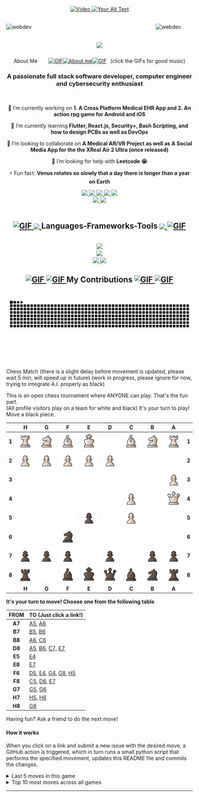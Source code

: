 <p align="center">
  <a href="https://www.youtube.com/watch?v=vpEIvRhW7NM">
    <img src="https://media4.giphy.com/media/v1.Y2lkPTc5MGI3NjExMWtlcmVnMXNic3hoMjNmN2hqbjYzbnNubThwODc0ZzdseHhoaTg3aiZlcD12MV9pbnRlcm5hbF9naWZfYnlfaWQmY3Q9Zw/6v8Eh5MHAl7WP9A78Z/giphy.gif" alt="Video" height="250px">
  </a>
  <a href="https://www.youtube.com/watch?v=vRbjpzdHqCw">
    <img src="https://i.imgur.com/0vgmLsY.gif" alt="Your Alt Text" height="250px" width="250px"> 
  </a>
</p>

<!--img align="right" src="https://visitor-badge.laobi.icu/badge?page_id=BengalPirate.BengalPirate" /-->

<!-- <img align="right" src="https://komarev.com/ghpvc/?username=BengalPirate&label=Edgerunners&color=0e75b6&style=flat" alt=BengalPirate/> -->
<br>
<a href="https://www.youtube.com/watch?v=elrjj7pWEIo">
  <img src="https://media2.giphy.com/media/v1.Y2lkPTc5MGI3NjExOW1tOWJhd3k5cGl5dHB2aHE3dTVxdXhsZmI3aTd6enM4b3pvODN6MCZlcD12MV9pbnRlcm5hbF9naWZfYnlfaWQmY3Q9cw/12Qzy9HV97y3vcPnhE/giphy.gif" align="left" alt="webdev" width="100">
</a>
<a href="https://www.youtube.com/watch?v=VJA43ZH4-Ak">
  <img src="https://media1.giphy.com/media/v1.Y2lkPTc5MGI3NjExb2pwaDBna2pwZTA5dTFvMW5pdHQwM3NmanhrdjVvbjVxZzhib295YyZlcD12MV9pbnRlcm5hbF9naWZfYnlfaWQmY3Q9Zw/lNLPKnfJU5YWz1pO0v/giphy.gif" align="right" alt="webdev" width="100">
</a>

<!--<img align="right" src="Bladerunner.jpg" alt="Bladerunner Image" width="50" height="50">-->

<h1 align="center">
  <a href="https://www.youtube.com/watch?v=1JNmz17gnMw&list=RDWK2R6RNwHDY&index=2">
    <img src="https://readme-typing-svg.herokuapp.com/?font=Righteous&size=35&center=true&vCenter=true&width=500&height=70&duration=4000&lines=Hello+Friend+👋;" />
  </a>
</h1>

<div align="center" style="display: flex; align-items: center; justify-content: center;">
  <div style="margin-right: 30px;">About Me</div>
    <a href="https://www.youtube.com/watch?v=CmwRQqJsegw&list=PLF42D0352FB78B009&index=5">
      <img src="https://media0.giphy.com/media/v1.Y2lkPTc5MGI3NjExa2FxcHhrbjhhczQ2N21oMzVlNXlpZGY4bzZqOWgzbWticmQ4dmJsaiZlcD12MV9pbnRlcm5hbF9naWZfYnlfaWQmY3Q9Zw/AOSwwqVjNZlDO/giphy.gif" alt="GIF" style="width: 60px; height: 60px;">
    </a>
    <a href="https://www.youtube.com/watch?v=WeRQ_Essido">
      <img src="https://github.com/7oSkaaa/7oSkaaa/blob/main/Images/about_me.gif?raw=true" width="50px" alt="About me">
    </a>
    <a href="https://www.youtube.com/watch?v=hvzI_z65Xfs">
      <img src="https://media0.giphy.com/media/v1.Y2lkPTc5MGI3NjExa2FxcHhrbjhhczQ2N21oMzVlNXlpZGY4bzZqOWgzbWticmQ4dmJsaiZlcD12MV9pbnRlcm5hbF9naWZfYnlfaWQmY3Q9Zw/AOSwwqVjNZlDO/giphy.gif" alt="GIF" style="width: 60px; height: 60px;">
    </a>
  <div style="margin-left: 10px;">(click the GIFs for good music)</div>
</div>



<h3 align="center">A passionate full stack software developer, computer engineer and cybersecurity enthusiast</h3>

<br/>

<div align="center">

 🔭 I’m currently working on **1. A Cross Platform Medical EHR App and 2. An action rpg game for Android and iOS**
 
 🌱 I’m currently learning **Flutter, React.js, Security+, Bash Scripting, and how to design PCBs as well as DevOps**
 
 👯 I’m looking to collaborate on **A Medical AR/VR Project as well as A Social Media App for the the XReal Air 2 Ultra (once released)**
 
 🤔 I’m looking for help with **Leetcode 😭**
  <!-- -- 💬 Ask me about ...              - 📫 How to reach me: ... - 😄 Pronouns: **he/him** -->
 ⚡ Fun fact: **Venus rotates so slowly that a day there is longer than a year on Earth**

</div>

<div align="center">
  <a href="mailto:BengalPirate@proton.me">
    <img src="https://img.shields.io/badge/Protonmail-6C4AFE?style=for-the-badge&logo=protonmail&logoColor=white"/>
  </a>
  <!--<a href="https://www.linkedin.com/in/brandon-newton-519607251/">
    <img src="https://img.shields.io/badge/LinkedIn-0077B5?style=for-the-badge&logo=linkedin&logoColor=white" />
  </a>-->
  <a href="https://gitlab.com/BengalPirate">
    <img src="https://img.shields.io/badge/Gitlab-E14328?style=for-the-badge&logo=gitlab&logoColor=FF9E1B"/>
  </a>
  <a href="https://bitbucket.org/bengalpirate/workspace/overview/">
    <img src="https://img.shields.io/badge/Bitbucket-0052CC?style=for-the-badge&logo=bitbucket&logoColor=5298FB"/>
  </a>
   <a href="https://stackoverflow.com/users/22466566/bengalpirate">
    <img src="https://img.shields.io/badge/stack_overflow-BFBDBB?style=for-the-badge&logo=stackoverflow&logoColor=F48425"/>
  </a>
  <a href="https://www.flux.ai/bengalpirate">
    <img src="https://img.shields.io/badge/Flux.AI-34544C?style=for-the-badge&logo=amazonec2&logoColor=1CFAC2"/>
  </a>
</div>
<div align="center">
  <a href="https://leetcode.com/BengalPirate/">
    <img src="https://img.shields.io/badge/LeetCode-BFBDBB?style=for-the-badge&logo=leetcode&logoColor=FFA116"/>
  </a>
  <a href="https://www.codewars.com/users/BengalPirate">
    <img src="https://img.shields.io/badge/CodeWars-B1361E?style=for-the-badge&logo=codewars&logoColor=FFFFFF"/>
  </a>
</div>

<br/>

<h2 align="center">
  <a href="https://www.youtube.com/watch?v=xKISdd2mKzU"><img src="https://media2.giphy.com/media/v1.Y2lkPTc5MGI3NjExaGZ1N29wZ2JtYWZsN3Q0ZWYxdHlwaTFueTA2c3dkdGF0MWJkdTVtcCZlcD12MV9pbnRlcm5hbF9naWZfYnlfaWQmY3Q9Zw/xebOoxouppcGs/giphy.gif" alt="GIF" style="width: 80px; height: 80px;"> </a>
  <a href ="https://www.youtube.com/watch?v=8nW4jypamrA"><img src="https://github.com/7oSkaaa/7oSkaaa/blob/main/Images/Statistics.gif?raw=true" width="50px" style="vertical-align:middle;"> </a>
  Languages-Frameworks-Tools 
  <a href ="https://www.youtube.com/watch?v=51iquRYKPbs"><img src="https://github.com/7oSkaaa/7oSkaaa/blob/main/Images/Statistics.gif?raw=true" width="50px" style="vertical-align:middle;"> </a>
  <a href="https://www.youtube.com/watch?v=z0EY-vQXRwc"><img src ="https://media4.giphy.com/media/v1.Y2lkPTc5MGI3NjExYTlvN29mNWdlYmY1eDR5Z3hoMWtybTdlNHdrZmJqaDd3ZXQ4MTY2ZCZlcD12MV9pbnRlcm5hbF9naWZfYnlfaWQmY3Q9Zw/XTAqdwCL2oEus/giphy.gif" alt="GIF" style="width: 80px; height: 80px;"></a>
</h2>

<br/>
<div align="center">
  <a href="https://skillicons.dev">
    <img src="https://skillicons.dev/icons?i=git,py,cpp,java,c,html,css,javascript,kotlin,swift,dart"/><br>
    <img src="https://skillicons.dev/icons?i=figma,vscode,androidstudio,vim,bash,powershell,flutter,fortran,r"/><br>
    <img src="https://skillicons.dev/icons?i=matlab,react,replit,raspberrypi,tensorflow,arduino,docker"/>
    <img src="https://skillicons.dev/icons?i=godot,unity,unreal,ai,linux"/>
    <!-- <img src="https://skillicons.dev/icons?i=angular,aws,azure,blender,bsd,firebase,mongodb,go,gtk,haskell,jquery,mysql,node.js,php,postgres,rails,ruby,rust,sass,ts,"/>-->
  </a>
</div>

<div align="center">
  <h2> <a href="https://www.youtube.com/watch?v=_OiQYA1l9c4"><img src="https://media2.giphy.com/media/v1.Y2lkPTc5MGI3NjExYTJoanh0Y2g0aXJrdnoxeHpnaG10b2o2cXZjamRmN3p0MXRodXA2bSZlcD12MV9pbnRlcm5hbF9naWZfYnlfaWQmY3Q9Zw/26uf7ScTyyojrKIqA/giphy.gif" alt="GIF" style="width: 40px; height: 40px;"> </a> <a href="https://www.youtube.com/watch?v=SLEnDqdqAsc"><img src="https://media1.giphy.com/media/v1.Y2lkPTc5MGI3NjExMjh1YnllcHA2a3Y5bTgwZTRpZGJqMGNqMDA4cTBsbGxuaWU4cXRtcyZlcD12MV9pbnRlcm5hbF9naWZfYnlfaWQmY3Q9Zw/3oKIPlCroSFHV8uoko/giphy.gif" alt="GIF" style="width: 40px; height: 40px;"> </a> My Contributions <a href="https://www.youtube.com/watch?v=iKBCVZqqooY"><img src="https://media1.giphy.com/media/v1.Y2lkPTc5MGI3NjExMjh1YnllcHA2a3Y5bTgwZTRpZGJqMGNqMDA4cTBsbGxuaWU4cXRtcyZlcD12MV9pbnRlcm5hbF9naWZfYnlfaWQmY3Q9Zw/3oKIPlCroSFHV8uoko/giphy.gif" alt="GIF" style="width: 40px; height: 40px;"> <a href="https://www.youtube.com/watch?v=BXqblYbUAeI"> <img src="https://media2.giphy.com/media/v1.Y2lkPTc5MGI3NjExYTJoanh0Y2g0aXJrdnoxeHpnaG10b2o2cXZjamRmN3p0MXRodXA2bSZlcD12MV9pbnRlcm5hbF9naWZfYnlfaWQmY3Q9Zw/26uf7ScTyyojrKIqA/giphy.gif" alt="GIF" style="width: 40px; height: 40px;"> </a> </h2>
  <br>
  <a href= "https://www.youtube.com/watch?v=B7PnQBn5k_E">  
    <img alt="snake eating my contributions" src="https://raw.githubusercontent.com/BengalPirate/BengalPirate/output/github-contribution-grid-snake.svg"/>
  </a>

  <br/><br/><br/>
</div>

Chess Match 
(there is a slight delay before movement is updated, please wait 5 min, will speed up in future)
(work in progress, please ignore for now, trying to integrate A.I. properly as black)

This is an open chess tournament where ANYONE can play. That's the fun part.  
(All profile visitors play on a team for white and black)
It's your turn to play! Move a <!-- BEGIN TURN -->black<!-- END TURN --> piece.

<!-- BEGIN CHESS BOARD -->
|   | H | G | F | E | D | C | B | A |   |
|---|:-:|:-:|:-:|:-:|:-:|:-:|:-:|:-:|:-:|
| **1** | <img src="img/white/rook.svg" width=50px> | <img src="img/white/knight.svg" width=50px> | <img src="img/white/bishop.svg" width=50px> | <img src="img/white/king.svg" width=50px> | <img src="img/blank.png" width=50px> | <img src="img/white/bishop.svg" width=50px> | <img src="img/white/knight.svg" width=50px> | <img src="img/white/rook.svg" width=50px> | **1** |
| **2** | <img src="img/white/pawn.svg" width=50px> | <img src="img/white/pawn.svg" width=50px> | <img src="img/white/pawn.svg" width=50px> | <img src="img/white/pawn.svg" width=50px> | <img src="img/white/pawn.svg" width=50px> | <img src="img/blank.png" width=50px> | <img src="img/blank.png" width=50px> | <img src="img/blank.png" width=50px> | **2** |
| **3** | <img src="img/blank.png" width=50px> | <img src="img/blank.png" width=50px> | <img src="img/blank.png" width=50px> | <img src="img/blank.png" width=50px> | <img src="img/blank.png" width=50px> | <img src="img/blank.png" width=50px> | <img src="img/blank.png" width=50px> | <img src="img/white/pawn.svg" width=50px> | **3** |
| **4** | <img src="img/blank.png" width=50px> | <img src="img/blank.png" width=50px> | <img src="img/blank.png" width=50px> | <img src="img/blank.png" width=50px> | <img src="img/blank.png" width=50px> | <img src="img/white/pawn.svg" width=50px> | <img src="img/blank.png" width=50px> | <img src="img/white/queen.svg" width=50px> | **4** |
| **5** | <img src="img/blank.png" width=50px> | <img src="img/blank.png" width=50px> | <img src="img/blank.png" width=50px> | <img src="img/black/pawn.svg" width=50px> | <img src="img/blank.png" width=50px> | <img src="img/white/pawn.svg" width=50px> | <img src="img/blank.png" width=50px> | <img src="img/blank.png" width=50px> | **5** |
| **6** | <img src="img/blank.png" width=50px> | <img src="img/blank.png" width=50px> | <img src="img/black/knight.svg" width=50px> | <img src="img/blank.png" width=50px> | <img src="img/blank.png" width=50px> | <img src="img/blank.png" width=50px> | <img src="img/blank.png" width=50px> | <img src="img/blank.png" width=50px> | **6** |
| **7** | <img src="img/black/pawn.svg" width=50px> | <img src="img/black/pawn.svg" width=50px> | <img src="img/black/pawn.svg" width=50px> | <img src="img/blank.png" width=50px> | <img src="img/black/pawn.svg" width=50px> | <img src="img/blank.png" width=50px> | <img src="img/black/pawn.svg" width=50px> | <img src="img/black/pawn.svg" width=50px> | **7** |
| **8** | <img src="img/black/rook.svg" width=50px> | <img src="img/blank.png" width=50px> | <img src="img/black/bishop.svg" width=50px> | <img src="img/black/king.svg" width=50px> | <img src="img/black/queen.svg" width=50px> | <img src="img/black/bishop.svg" width=50px> | <img src="img/black/knight.svg" width=50px> | <img src="img/black/rook.svg" width=50px> | **8** |
|   | **H** | **G** | **F** | **E** | **D** | **C** | **B** | **A** |   |
<!-- END CHESS BOARD -->

**It's your turn to move! Choose one from the following table**
<!-- BEGIN MOVES LIST -->
|  FROM  | TO (Just click a link!) |
| :----: | :---------------------- |
| **A7** | [A5](https://github.com/BengalPirate/BengalPirate/issues/new?body=Please+do+not+change+the+title.+Just+click+%22Submit+new+issue%22.+You+don%27t+need+to+do+anything+else+%3AD&title=Chess%3A+Move+A7+to+A5), [A6](https://github.com/BengalPirate/BengalPirate/issues/new?body=Please+do+not+change+the+title.+Just+click+%22Submit+new+issue%22.+You+don%27t+need+to+do+anything+else+%3AD&title=Chess%3A+Move+A7+to+A6) |
| **B7** | [B5](https://github.com/BengalPirate/BengalPirate/issues/new?body=Please+do+not+change+the+title.+Just+click+%22Submit+new+issue%22.+You+don%27t+need+to+do+anything+else+%3AD&title=Chess%3A+Move+B7+to+B5), [B6](https://github.com/BengalPirate/BengalPirate/issues/new?body=Please+do+not+change+the+title.+Just+click+%22Submit+new+issue%22.+You+don%27t+need+to+do+anything+else+%3AD&title=Chess%3A+Move+B7+to+B6) |
| **B8** | [A6](https://github.com/BengalPirate/BengalPirate/issues/new?body=Please+do+not+change+the+title.+Just+click+%22Submit+new+issue%22.+You+don%27t+need+to+do+anything+else+%3AD&title=Chess%3A+Move+B8+to+A6), [C6](https://github.com/BengalPirate/BengalPirate/issues/new?body=Please+do+not+change+the+title.+Just+click+%22Submit+new+issue%22.+You+don%27t+need+to+do+anything+else+%3AD&title=Chess%3A+Move+B8+to+C6) |
| **D8** | [A5](https://github.com/BengalPirate/BengalPirate/issues/new?body=Please+do+not+change+the+title.+Just+click+%22Submit+new+issue%22.+You+don%27t+need+to+do+anything+else+%3AD&title=Chess%3A+Move+D8+to+A5), [B6](https://github.com/BengalPirate/BengalPirate/issues/new?body=Please+do+not+change+the+title.+Just+click+%22Submit+new+issue%22.+You+don%27t+need+to+do+anything+else+%3AD&title=Chess%3A+Move+D8+to+B6), [C7](https://github.com/BengalPirate/BengalPirate/issues/new?body=Please+do+not+change+the+title.+Just+click+%22Submit+new+issue%22.+You+don%27t+need+to+do+anything+else+%3AD&title=Chess%3A+Move+D8+to+C7), [E7](https://github.com/BengalPirate/BengalPirate/issues/new?body=Please+do+not+change+the+title.+Just+click+%22Submit+new+issue%22.+You+don%27t+need+to+do+anything+else+%3AD&title=Chess%3A+Move+D8+to+E7) |
| **E5** | [E4](https://github.com/BengalPirate/BengalPirate/issues/new?body=Please+do+not+change+the+title.+Just+click+%22Submit+new+issue%22.+You+don%27t+need+to+do+anything+else+%3AD&title=Chess%3A+Move+E5+to+E4) |
| **E8** | [E7](https://github.com/BengalPirate/BengalPirate/issues/new?body=Please+do+not+change+the+title.+Just+click+%22Submit+new+issue%22.+You+don%27t+need+to+do+anything+else+%3AD&title=Chess%3A+Move+E8+to+E7) |
| **F6** | [D5](https://github.com/BengalPirate/BengalPirate/issues/new?body=Please+do+not+change+the+title.+Just+click+%22Submit+new+issue%22.+You+don%27t+need+to+do+anything+else+%3AD&title=Chess%3A+Move+F6+to+D5), [E4](https://github.com/BengalPirate/BengalPirate/issues/new?body=Please+do+not+change+the+title.+Just+click+%22Submit+new+issue%22.+You+don%27t+need+to+do+anything+else+%3AD&title=Chess%3A+Move+F6+to+E4), [G4](https://github.com/BengalPirate/BengalPirate/issues/new?body=Please+do+not+change+the+title.+Just+click+%22Submit+new+issue%22.+You+don%27t+need+to+do+anything+else+%3AD&title=Chess%3A+Move+F6+to+G4), [G8](https://github.com/BengalPirate/BengalPirate/issues/new?body=Please+do+not+change+the+title.+Just+click+%22Submit+new+issue%22.+You+don%27t+need+to+do+anything+else+%3AD&title=Chess%3A+Move+F6+to+G8), [H5](https://github.com/BengalPirate/BengalPirate/issues/new?body=Please+do+not+change+the+title.+Just+click+%22Submit+new+issue%22.+You+don%27t+need+to+do+anything+else+%3AD&title=Chess%3A+Move+F6+to+H5) |
| **F8** | [C5](https://github.com/BengalPirate/BengalPirate/issues/new?body=Please+do+not+change+the+title.+Just+click+%22Submit+new+issue%22.+You+don%27t+need+to+do+anything+else+%3AD&title=Chess%3A+Move+F8+to+C5), [D6](https://github.com/BengalPirate/BengalPirate/issues/new?body=Please+do+not+change+the+title.+Just+click+%22Submit+new+issue%22.+You+don%27t+need+to+do+anything+else+%3AD&title=Chess%3A+Move+F8+to+D6), [E7](https://github.com/BengalPirate/BengalPirate/issues/new?body=Please+do+not+change+the+title.+Just+click+%22Submit+new+issue%22.+You+don%27t+need+to+do+anything+else+%3AD&title=Chess%3A+Move+F8+to+E7) |
| **G7** | [G5](https://github.com/BengalPirate/BengalPirate/issues/new?body=Please+do+not+change+the+title.+Just+click+%22Submit+new+issue%22.+You+don%27t+need+to+do+anything+else+%3AD&title=Chess%3A+Move+G7+to+G5), [G6](https://github.com/BengalPirate/BengalPirate/issues/new?body=Please+do+not+change+the+title.+Just+click+%22Submit+new+issue%22.+You+don%27t+need+to+do+anything+else+%3AD&title=Chess%3A+Move+G7+to+G6) |
| **H7** | [H5](https://github.com/BengalPirate/BengalPirate/issues/new?body=Please+do+not+change+the+title.+Just+click+%22Submit+new+issue%22.+You+don%27t+need+to+do+anything+else+%3AD&title=Chess%3A+Move+H7+to+H5), [H6](https://github.com/BengalPirate/BengalPirate/issues/new?body=Please+do+not+change+the+title.+Just+click+%22Submit+new+issue%22.+You+don%27t+need+to+do+anything+else+%3AD&title=Chess%3A+Move+H7+to+H6) |
| **H8** | [G8](https://github.com/BengalPirate/BengalPirate/issues/new?body=Please+do+not+change+the+title.+Just+click+%22Submit+new+issue%22.+You+don%27t+need+to+do+anything+else+%3AD&title=Chess%3A+Move+H8+to+G8) |
<!-- END MOVES LIST -->

Having fun? Ask a friend to do the next move!

#### How it works

When you click on a link and submit a new issue with the desired move, a GitHub action is triggered, which in turn runs a small python script that performs the specified movement, updates this README file and commits the changes.

<details>
  <summary>Last 5 moves in this game</summary>
<!-- BEGIN LAST MOVES -->

| Move | Author |
| :--: | :----- |
| `B4` to `C5` | [ @49isthebest](https://github.com/49isthebest) |
| `E7` to `E5` | [ @Svaarich](https://github.com/Svaarich) |
| `D1` to `A4` | [ @ShalmonAnandas](https://github.com/ShalmonAnandas) |
| `C6` to `C5` | [ @UTkbxRME7c9C](https://github.com/UTkbxRME7c9C) |
| `C2` to `C4` | [ @slflores0911](https://github.com/slflores0911) |

<!-- END LAST MOVES -->
</details>

<details>
  <summary>Top 10 most moves across all games</summary>
<!-- BEGIN TOP MOVES -->

| Total moves |  User  |
| :---------: | :----- |
| 2 | [@BengalPirate](https://github.com/BengalPirate) |
| 1 | [@IamTemmy](https://github.com/IamTemmy) |
| 1 | [@devinscott25](https://github.com/devinscott25) |
| 1 | [@zylim1128](https://github.com/zylim1128) |
| 1 | [@slflores0911](https://github.com/slflores0911) |
| 1 | [@UTkbxRME7c9C](https://github.com/UTkbxRME7c9C) |
| 1 | [@ShalmonAnandas](https://github.com/ShalmonAnandas) |
| 1 | [@Svaarich](https://github.com/Svaarich) |
| 1 | [@49isthebest](https://github.com/49isthebest) |

<!-- END TOP MOVES -->
</details>

---





















